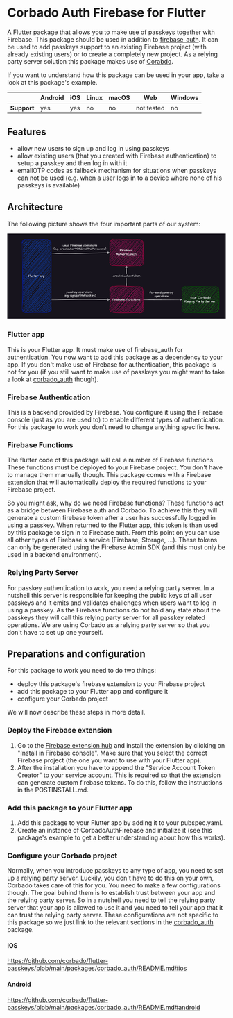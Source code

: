 # Corbado Auth Firebase for Flutter

A Flutter package that allows you to make use of passkeys together with Firebase.
This package should be used in addition to [firebase_auth](https://pub.dev/packages/firebase_auth).
It can be used to add passkeys support to an existing Firebase project (with already existing users)
or to create a completely new project.
As a relying party server solution this package makes use of [Corabdo](app.corbado.com).

If you want to understand how this package can be used in your app, take a look at this package's example.

|             | Android | iOS | Linux | macOS | Web        | Windows |
|-------------|---------|-----|-------|-------|------------|---------|
| **Support** | yes     | yes | no    | no    | not tested | no      |

## Features

* allow new users to sign up and log in using passkeys 
* allow existing users (that you created with Firebase authentication) to setup a passkey and then log in with it
* emailOTP codes as fallback mechanism for situations when passkeys can not be used (e.g. when a user logs in to a device where none of his passkeys is available)

## Architecture

The following picture shows the four important parts of our system:

![architecture.png](./doc/architecture.png)

### Flutter app
This is your Flutter app.
It must make use of firebase_auth for authentication. 
You now want to add this package as a dependency to your app.
If you don't make use of Firebase for authentication, this package is not for you (if you still want to make use of passkeys you might want to take a look at [corbado_auth](https://pub.dev/packages/corbado_auth) though).

### Firebase Authentication
This is a backend provided by Firebase.
You configure it using the Firebase console (just as you are used to) to enable different types of authentication. 
For this package to work you don't need to change anything specific here.

### Firebase Functions
The flutter code of this package will call a number of Firebase functions.
These functions must be deployed to your Firebase project.
You don't have to manage them manually though.
This package comes with a Firebase extension that will automatically deploy the required functions to your Firebase project.

So you might ask, why do we need Firebase functions?
These functions act as a bridge between Firebase auth and Corbado.
To achieve this they will generate a custom firebase token after a user has successfully logged in using a passkey.
When returned to the Flutter app, this token is than used by this package to sign in to Firebase auth.
From this point on you can use all other types of Firebase's service (Firebase, Storage, ...).
These tokens can only be generated using the Firebase Admin SDK (and this must only be used in a backend environment).

### Relying Party Server 
For passkey authentication to work, you need a relying party server.
In a nutshell this server is responsible for keeping the public keys of all user passkeys and it emits and validates challenges when users want to log in using a passkey.
As the Firebase functions do not hold any state about the passkeys they will call this relying party server for all passkey related operations.
We are using Corbado as a relying party server so that you don't have to set up one yourself.

## Preparations and configuration

For this package to work you need to do two things:
- deploy this package's firebase extension to your Firebase project
- add this package to your Flutter app and configure it
- configure your Corbado project

We will now describe these steps in more detail.

### Deploy the Firebase extension
1. Go to the [Firebase extension hub](https://extensions.dev/extensions/firebase/authentication-corbado) and install the extension by clicking on "Install in Firebase console". Make sure that you select the correct Firebase project (the one you want to use with your Flutter app).
2. After the installation you have to append the "Service Account Token Creator" to your service account. This is required so that the extension can generate custom firebase tokens. To do this, follow the instructions in the POSTINSTALL.md.

### Add this package to your Flutter app
1. Add this package to your Flutter app by adding it to your pubspec.yaml.
2. Create an instance of CorbadoAuthFirebase and initialize it (see this package's example to get a better understanding about how this works).

### Configure your Corbado project

Normally, when you introduce passkeys to any type of app, you need to set up a relying party server.
Luckily, you don't have to do this on your own, Corbado takes care of this for you.
You need to make a few configurations though. 
The goal behind them is to establish trust between your app and the relying party server. 
So in a nutshell you need to tell the relying party server that your app is allowed to use it and you need to tell your app that it can trust the relying party server.
These configurations are not specific to this package so we just link to the relevant sections in the [corbado_auth](https://pub.dev/packages/corbado_auth) package.

#### iOS
https://github.com/corbado/flutter-passkeys/blob/main/packages/corbado_auth/README.md#ios

#### Android
https://github.com/corbado/flutter-passkeys/blob/main/packages/corbado_auth/README.md#android
